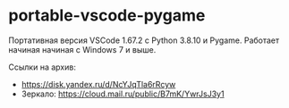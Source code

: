 # portable-vscode-pygame
Портативная версия VSCode 1.67.2 с Python 3.8.10 и Pygame. 
Работает начиная начиная с Windows 7 и выше. 

Ссылки на архив:
- https://disk.yandex.ru/d/NcYJqTla6rRcyw
- Зеркало: https://cloud.mail.ru/public/B7mK/YwrJsJ3y1
